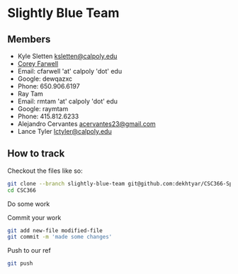 # Slightly Blue Team
## Members
* Kyle Sletten <ksletten@calpoly.edu>
* [Corey Farwell](http://github.com/frewsxcv)
 * Email: cfarwell 'at' calpoly 'dot' edu
 * Google: dewqazxc
 * Phone: 650.906.6197
* Ray Tam
 * Email: rmtam 'at' calpoly 'dot' edu
 * Google: raymtam
 * Phone: 415.812.6233
* Alejandro Cervantes <acervantes23@gmail.com>
* Lance Tyler <lctyler@calpoly.edu>

## How to track

Checkout the files like so:

```sh
git clone --branch slightly-blue-team git@github.com:dekhtyar/CSC366-Spring2013.git
cd CSC366
```

Do some work

Commit your work

```sh
git add new-file modified-file
git commit -m 'made some changes'
```

Push to our ref

```sh
git push
```
